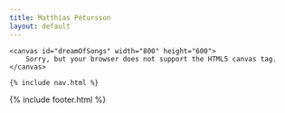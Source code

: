 ```yaml
---
title: Matthías Pétursson
layout: default
---
```


<main>

	<canvas id="dreamOfSongs" width="800" height="600">
        Sorry, but your browser does not support the HTML5 canvas tag.
    </canvas>

	{% include nav.html %}

</main>

{% include footer.html %}

<script src="js/ext/mainloop/mainloop.min.js"></script>

<script src="js/input.js"></script>
<script src="js/game.js"></script>